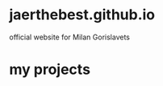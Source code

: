 # jaerthebest.github.io
official website for Milan Gorislavets

# my projects

<!-- PROJECTS HERE -->

